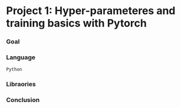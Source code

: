 # Project 1: Hyper-parameteres and training basics with Pytorch

### Goal

### Language

```Python```

### Libraories

### Conclusion
